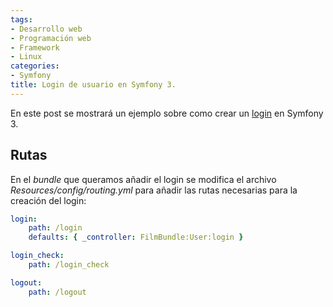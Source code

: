 ```yaml
---
tags:
- Desarrollo web
- Programación web
- Framework
- Linux
categories:
- Symfony
title: Login de usuario en Symfony 3.
---
```


En este post se mostrará un ejemplo sobre como crear un [login](http://symfony.com/doc/current/security/form_login_setup.html) en Symfony 3.

## Rutas

En el *bundle* que queramos añadir el login se modifica el archivo *Resources/config/routing.yml* para añadir las rutas necesarias para la creación del login:

```yml
login:
    path: /login
    defaults: { _controller: FilmBundle:User:login }

login_check:
    path: /login_check

logout:
    path: /logout
```
